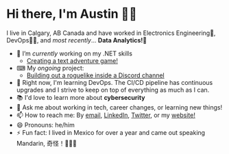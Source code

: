 # Hi there, I'm Austin 👋🏼

I live in Calgary, AB Canada and have worked in Electronics Engineering🤖, DevOps👨‍💻, and _most recently_... **Data Analytics!🔢**


- 🔭 I’m _currently_ working on my .NET skills
  - [Creating a text adventure game!](https://github.com/Captain-Howard/Discord-Roguelike)
- ⌨ My _ongoing_ project:
  - [Building out a roguelike inside a Discord channel](https://github.com/Captain-Howard/Discord-Roguelike)
- 🌱 Right now, I'm learning DevOps. The CI/CD pipeline has continuous upgrades and I strive to keep on top of everything as much as I can.
- 📚 I'd love to learn more about **cybersecurity**
- 💬 Ask me about working in tech, career changes, or learning new things!
- 📫 How to reach me: By [email](austin.lane.howard@gmail.com), [LinkedIn](https://www.linkedin.com/in/austin-l-howard-a8035052/), [Twitter](https://twitter.com/Captain_Howard_), or my [website!](https://www.austinlhoward.com)
- 😄 Pronouns: he/him
- ⚡ Fun fact: I lived in Mexico for over a year and came out speaking Mandarin, 奇怪！🤷🏼‍♂️ 
